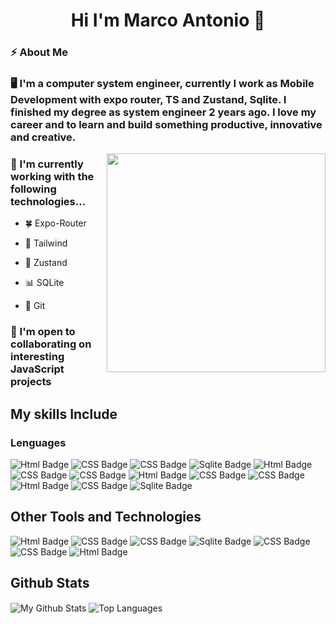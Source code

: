 <div>
     <h1 align="center">Hi I'm Marco Antonio 👋</h1>
</div>

<div>
  <div>
  
  ### ⚡ About Me

<div width="280">



<span> 

### 🖥️ I'm a computer system engineer, currently I work as Mobile Development with expo router, TS and Zustand, Sqlite. I finished my degree as system engineer 2 years ago. I love my career and to learn and build something productive, innovative and creative.</span> 

<span>
<img align="right" src="https://i.giphy.com/media/v1.Y2lkPTc5MGI3NjExcHh2b3g2NW12cmtnMDNuZGpmcm5jcnU5bXF1MjZ2cHpiYnY4eDFxYyZlcD12MV9pbnRlcm5hbF9naWZfYnlfaWQmY3Q9Zw/BeAk6zYaR3gCk/giphy.gif" width="350" />
</span>


### 🚀 I'm currently working with the following technologies...

* 🍀 Expo-Router

* 🍭 Tailwind

* 🐻 Zustand

* 📊 SQLite

*  📁 Git

  </div>
  
</div>

 ### 🤝  I'm open to collaborating on interesting JavaScript projects

 ## My skills Include

 ### Lenguages

<div id="badges">
  <img src="https://img.shields.io/badge/html5-%23E34F26.svg?style=for-the-badge&logo=html5&logoColor=white" alt="Html Badge"/>
  <img src="https://img.shields.io/badge/css3-%231572B6.svg?style=for-the-badge&logo=css3&logoColor=white" alt="CSS Badge"/>
  <img src="https://img.shields.io/badge/javascript-%23FFEB3B.svg?style=for-the-badge&logo=javascript&logoColor=black" alt="CSS Badge"/>
  <img src="https://img.shields.io/badge/elixir-%234B275F.svg?style=for-the-badge&logo=elixir&logoColor=white" alt="Sqlite Badge"/>
  <img src="https://img.shields.io/badge/tailwindcss-%2338B2AC.svg?style=for-the-badge&logo=tailwind-css&logoColor=white" alt="Html Badge"/>
  <img src="https://img.shields.io/badge/redux-%23593d88.svg?style=for-the-badge&logo=redux&logoColor=white" alt="CSS Badge"/>
  <img src="https://img.shields.io/badge/expo-1C1E24?style=for-the-badge&logo=expo&logoColor=#D04A37" alt="CSS Badge"/>
    <img src="https://img.shields.io/badge/node.js-6DA55F?style=for-the-badge&logo=node.js&logoColor=white" alt="Html Badge"/>
  <img src="https://img.shields.io/badge/react-%2320232a.svg?style=for-the-badge&logo=react&logoColor=%2361DAFB" alt="CSS Badge"/>
    <img src="https://img.shields.io/badge/JWT-black?style=for-the-badge&logo=JSON%20web%20tokens)" alt="CSS Badge"/>
      <img src="https://img.shields.io/badge/git-%23F05033.svg?style=for-the-badge&logo=git&logoColor=white" alt="Html Badge"/>
  <img src="https://img.shields.io/badge/express.js-%23404d59.svg?style=for-the-badge&logo=express&logoColor=%2361DAFB" alt="CSS Badge"/>
  <img src="https://img.shields.io/badge/sqlite-%2307405e.svg?style=for-the-badge&logo=sqlite&logoColor=white" alt="Sqlite Badge"/>
</div>


## Other Tools and Technologies

<div id="badges">
  <img src="https://img.shields.io/badge/Visual%20Studio%20Code-0078d7.svg?style=for-the-badge&logo=visual-studio-code&logoColor=white" alt="Html Badge"/>
  <img src="https://img.shields.io/badge/Spotify-1ED760?style=for-the-badge&logo=spotify&logoColor=white" alt="CSS Badge"/>
  <img src="https://img.shields.io/badge/Ubuntu-E95420?style=for-the-badge&logo=ubuntu&logoColor=white" alt="CSS Badge"/>
  <img src="https://img.shields.io/badge/Discord-%235865F2.svg?style=for-the-badge&logo=discord&logoColor=white" alt="Sqlite Badge"/>
  <img src="https://img.shields.io/badge/linkedin-%230077B5.svg?style=for-the-badge&logo=linkedin&logoColor=white" alt="CSS Badge"/>
  <img src="https://img.shields.io/badge/-Stackoverflow-FE7A16?style=for-the-badge&logo=stack-overflow&logoColor=white" alt="CSS Badge"/>
    <img src="https://img.shields.io/badge/dev.to-0A0A0A?style=for-the-badge&logo=dev.to&logoColor=white" alt="Html Badge"/>
  
</div>


## Github Stats

<img align="center" src="https://github-readme-stats.vercel.app/api?username=marcknova&include_all_commits=true&count_private=true&show_icons=true&line_height=20&title_color=2B5BBD&icon_color=1124BB&text_color=A1A1A1&bg_color=0,000000,130F40" alt="My Github Stats"/>                <img align="center" src="https://github-readme-stats.vercel.app/api/top-langs/?username=marcknova&layout=compact&title_color=2B5BBD&text_color=A1A1A1&bg_color=0,000000,130F40" alt="Top Languages"/>

<!--
**marcknova/marcknova** is a ✨ _special_ ✨ repository because its `README.md` (this file) appears on your GitHub profile.

Here are some ideas to get you started:

- 🔭 I’m currently working on ...
- 🌱 I’m currently learning ...
- 👯 I’m looking to collaborate on ...
- 🤔 I’m looking for help with ...
- 💬 Ask me about ...
- 📫 How to reach me: ...
- 😄 Pronouns: ...
- ⚡ Fun fact: ...
-->
